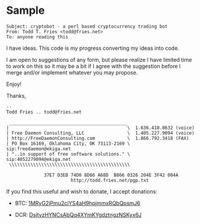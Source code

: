 # Sample
```
Subject: cryptobot - a perl based cryptocurrency trading bot
From: Todd T. Fries <todd@fries.net>
To: anyone reading this
```

I have ideas.  This code is my progress converting my ideas into code.

I am open to suggestions of any form, but please realize I have limited time
to work on this so it may be a bit if I agree with the suggestion before I
merge and/or implement whatever you may propose.

Enjoy!

Thanks,

```
--
Todd Fries .. todd@fries.net

 ____________________________________________
|                                            \  1.636.410.0632 (voice)
| Free Daemon Consulting, LLC                \  1.405.227.9094 (voice)
| http://FreeDaemonConsulting.com            \  1.866.792.3418 (FAX)
| PO Box 16169, Oklahoma City, OK 73113-2169 \  sip:freedaemon@ekiga.net
| "..in support of free software solutions." \  sip:4052279094@ekiga.net
 \\\\\\\\\\\\\\\\\\\\\\\\\\\\\\\\\\\\\\\\\\\\\
                                                 
              37E7 D3EB 74D0 8D66 A68D  B866 0326 204E 3F42 004A
                        http://todd.fries.net/pgp.txt
```

If you find this useful and wish to donate, I accept donations:

- BTC: [1MRyG2jPmu2ciYS4aH9hpjmmxRQbQpsmJ6](bitcoin:1MRyG2jPmu2ciYS4aH9hpjmmxRQbQpsmJ6)

- DCR: [DsjtyzHYNCsAbQq4XYmKYgdztngzNSKyx6J](decred:DsjtyzHYNCsAbQq4XYmKYgdztngzNSKyx6J)

